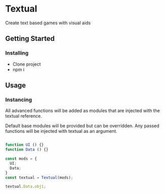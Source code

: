 # Textual 

Create text based games with visual aids

## Getting Started

### Installing
* Clone project
* npm i

## Usage 

### Instancing 
All advanced functions will be added as modules that are injected with the textual reference.

Default base modules will be provided but can be overridden. Any passed functions will be injected with textual as an argument. 

```js

function UI () {}
function Data () {}

const mods = {
  UI;
  Data;
}
const textual = Textual(mods);

textual.Data.obj1;
```
